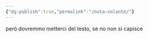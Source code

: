 ```yaml
---
{"dg-publish":true,"permalink":"/nota-volante/"}
---
```


però dovremmo metterci del testo, se no non si capisce